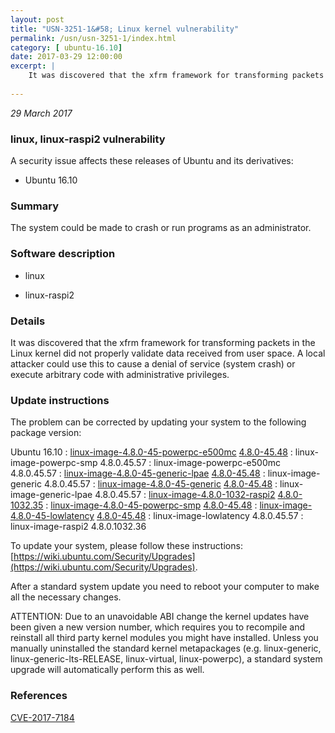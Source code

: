 ```yaml
---
layout: post
title: "USN-3251-1&#58; Linux kernel vulnerability"
permalink: /usn/usn-3251-1/index.html
category: [ ubuntu-16.10]
date: 2017-03-29 12:00:00
excerpt: |
    It was discovered that the xfrm framework for transforming packets in the Linux kernel did not properly validate data received from user space. A local attacker could use this to cause a denial of service (system crash) or execute arbitrary code with administrative privileges. 
    
--- 
```

 
 

*29 March 2017*

### linux, linux-raspi2 vulnerability

A security issue affects these releases of Ubuntu and its derivatives:

* Ubuntu 16.10

### Summary

The system could be made to crash or run programs as an administrator. 

### Software description

* linux 

* linux-raspi2 

### Details

It was discovered that the xfrm framework for transforming packets in the Linux kernel did not properly validate data received from user space. A local attacker could use this to cause a denial of service (system crash) or execute arbitrary code with administrative privileges. 

### Update instructions

The problem can be corrected by updating your system to the following package version:

Ubuntu 16.10
 : [linux-image-4.8.0-45-powerpc-e500mc](https://launchpad.net/ubuntu/+source/linux) <span> [4.8.0-45.48](https://launchpad.net/ubuntu/+source/linux/4.8.0-45.48) </span> 
 : linux-image-powerpc-smp <span>4.8.0.45.57</span>
 : linux-image-powerpc-e500mc <span>4.8.0.45.57</span>
 : [linux-image-4.8.0-45-generic-lpae](https://launchpad.net/ubuntu/+source/linux) <span> [4.8.0-45.48](https://launchpad.net/ubuntu/+source/linux/4.8.0-45.48) </span> 
 : linux-image-generic <span>4.8.0.45.57</span>
 : [linux-image-4.8.0-45-generic](https://launchpad.net/ubuntu/+source/linux) <span> [4.8.0-45.48](https://launchpad.net/ubuntu/+source/linux/4.8.0-45.48) </span> 
 : linux-image-generic-lpae <span>4.8.0.45.57</span>
 : [linux-image-4.8.0-1032-raspi2](https://launchpad.net/ubuntu/+source/linux-raspi2) <span> [4.8.0-1032.35](https://launchpad.net/ubuntu/+source/linux-raspi2/4.8.0-1032.35) </span> 
 : [linux-image-4.8.0-45-powerpc-smp](https://launchpad.net/ubuntu/+source/linux) <span> [4.8.0-45.48](https://launchpad.net/ubuntu/+source/linux/4.8.0-45.48) </span> 
 : [linux-image-4.8.0-45-lowlatency](https://launchpad.net/ubuntu/+source/linux) <span> [4.8.0-45.48](https://launchpad.net/ubuntu/+source/linux/4.8.0-45.48) </span> 
 : linux-image-lowlatency <span>4.8.0.45.57</span>
 : linux-image-raspi2 <span>4.8.0.1032.36</span>

To update your system, please follow these instructions: [https://wiki.ubuntu.com/Security/Upgrades](https://wiki.ubuntu.com/Security/Upgrades).

After a standard system update you need to reboot your computer to make all the necessary changes.

ATTENTION: Due to an unavoidable ABI change the kernel updates have been given a new version number, which requires you to recompile and reinstall all third party kernel modules you might have installed. Unless you manually uninstalled the standard kernel metapackages (e.g. linux-generic, linux-generic-lts-RELEASE, linux-virtual, linux-powerpc), a standard system upgrade will automatically perform this as well. 

### References

 
 [CVE-2017-7184](http://people.ubuntu.com/~ubuntu-security/cve/CVE-2017-7184)
 

